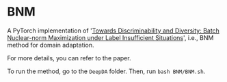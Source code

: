 # BNM

A PyTorch implementation of '[Towards Discriminability and Diversity: Batch Nuclear-norm Maximization under Label Insufficient Situations](http://arxiv.org/abs/2003.12237)', i.e., BNM method for domain adaptation.

For more details, you can refer to the paper.

To run the method, go to the `DeepDA` folder. Then, run `bash BNM/BNM.sh`.